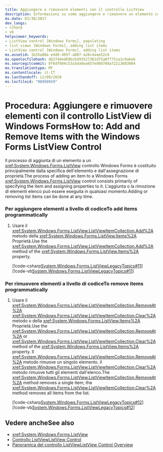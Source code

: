 ```yaml
---
title: Aggiungere e rimuovere elementi con il controllo ListView
description: Informazioni su come aggiungere e rimuovere un elemento con il controllo ListView di Windows Forms specificando l'elemento e assegnando loro le proprietà.
ms.date: 03/30/2017
dev_langs:
- csharp
- vb
helpviewer_keywords:
- ListView control [Windows Forms], populating
- list views [Windows Forms], adding list items
- ListView control [Windows Forms], adding list items
ms.assetid: 1b35a80a-edd8-495f-a807-a28c4aae52c6
ms.openlocfilehash: db374ded69bcbd93527381d75a8ff751a1c9abe6
ms.sourcegitcommit: 9f6df084c53a3da0ea657ed0d708a72213683084
ms.translationtype: MT
ms.contentlocale: it-IT
ms.lasthandoff: 12/09/2020
ms.locfileid: "96950919"
---
```

# <a name="how-to-add-and-remove-items-with-the-windows-forms-listview-control"></a><span data-ttu-id="d51df-103">Procedura: Aggiungere e rimuovere elementi con il controllo ListView di Windows Forms</span><span class="sxs-lookup"><span data-stu-id="d51df-103">How to: Add and Remove Items with the Windows Forms ListView Control</span></span>
<span data-ttu-id="d51df-104">Il processo di aggiunta di un elemento a un <xref:System.Windows.Forms.ListView> controllo Windows Forms è costituito principalmente dalla specifica dell'elemento e dall'assegnazione di proprietà.</span><span class="sxs-lookup"><span data-stu-id="d51df-104">The process of adding an item to a Windows Forms <xref:System.Windows.Forms.ListView> control consists primarily of specifying the item and assigning properties to it.</span></span> <span data-ttu-id="d51df-105">L'aggiunta o la rimozione di elementi elenco può essere eseguita in qualsiasi momento.</span><span class="sxs-lookup"><span data-stu-id="d51df-105">Adding or removing list items can be done at any time.</span></span>  
  
### <a name="to-add-items-programmatically"></a><span data-ttu-id="d51df-106">Per aggiungere elementi a livello di codice</span><span class="sxs-lookup"><span data-stu-id="d51df-106">To add items programmatically</span></span>  
  
1. <span data-ttu-id="d51df-107">Usare il <xref:System.Windows.Forms.ListView.ListViewItemCollection.Add%2A> metodo della <xref:System.Windows.Forms.ListView.Items%2A> Proprietà.</span><span class="sxs-lookup"><span data-stu-id="d51df-107">Use the <xref:System.Windows.Forms.ListView.ListViewItemCollection.Add%2A> method of the <xref:System.Windows.Forms.ListView.Items%2A> property.</span></span>  
  
     [!code-csharp[System.Windows.Forms.ListViewLegacyTopics#11](~/samples/snippets/csharp/VS_Snippets_Winforms/System.Windows.Forms.ListViewLegacyTopics/CS/Class1.cs#11)]
     [!code-vb[System.Windows.Forms.ListViewLegacyTopics#11](~/samples/snippets/visualbasic/VS_Snippets_Winforms/System.Windows.Forms.ListViewLegacyTopics/VB/Class1.vb#11)]  
  
### <a name="to-remove-items-programmatically"></a><span data-ttu-id="d51df-108">Per rimuovere elementi a livello di codice</span><span class="sxs-lookup"><span data-stu-id="d51df-108">To remove items programmatically</span></span>  
  
1. <span data-ttu-id="d51df-109">Usare il <xref:System.Windows.Forms.ListView.ListViewItemCollection.RemoveAt%2A> <xref:System.Windows.Forms.ListView.ListViewItemCollection.Clear%2A> metodo o della <xref:System.Windows.Forms.ListView.Items%2A> Proprietà.</span><span class="sxs-lookup"><span data-stu-id="d51df-109">Use the <xref:System.Windows.Forms.ListView.ListViewItemCollection.RemoveAt%2A> or <xref:System.Windows.Forms.ListView.ListViewItemCollection.Clear%2A> method of the <xref:System.Windows.Forms.ListView.Items%2A> property.</span></span> <span data-ttu-id="d51df-110">Il <xref:System.Windows.Forms.ListView.ListViewItemCollection.RemoveAt%2A> metodo rimuove un singolo elemento. il <xref:System.Windows.Forms.ListView.ListViewItemCollection.Clear%2A> metodo rimuove tutti gli elementi dall'elenco.</span><span class="sxs-lookup"><span data-stu-id="d51df-110">The <xref:System.Windows.Forms.ListView.ListViewItemCollection.RemoveAt%2A> method removes a single item; the <xref:System.Windows.Forms.ListView.ListViewItemCollection.Clear%2A> method removes all items from the list.</span></span>  
  
     [!code-csharp[System.Windows.Forms.ListViewLegacyTopics#12](~/samples/snippets/csharp/VS_Snippets_Winforms/System.Windows.Forms.ListViewLegacyTopics/CS/Class1.cs#12)]
     [!code-vb[System.Windows.Forms.ListViewLegacyTopics#12](~/samples/snippets/visualbasic/VS_Snippets_Winforms/System.Windows.Forms.ListViewLegacyTopics/VB/Class1.vb#12)]  
  
## <a name="see-also"></a><span data-ttu-id="d51df-111">Vedere anche</span><span class="sxs-lookup"><span data-stu-id="d51df-111">See also</span></span>

- <xref:System.Windows.Forms.ListView>
- [<span data-ttu-id="d51df-112">Controllo ListView</span><span class="sxs-lookup"><span data-stu-id="d51df-112">ListView Control</span></span>](listview-control-windows-forms.md)
- [<span data-ttu-id="d51df-113">Panoramica del controllo ListView</span><span class="sxs-lookup"><span data-stu-id="d51df-113">ListView Control Overview</span></span>](listview-control-overview-windows-forms.md)
